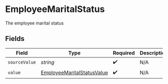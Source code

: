 # EmployeeMaritalStatus

The employee marital status


## Fields

| Field                                                                           | Type                                                                            | Required                                                                        | Description                                                                     |
| ------------------------------------------------------------------------------- | ------------------------------------------------------------------------------- | ------------------------------------------------------------------------------- | ------------------------------------------------------------------------------- |
| `sourceValue`                                                                   | *string*                                                                        | :heavy_check_mark:                                                              | N/A                                                                             |
| `value`                                                                         | [EmployeeMaritalStatusValue](../../models/shared/employeemaritalstatusvalue.md) | :heavy_check_mark:                                                              | N/A                                                                             |